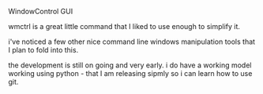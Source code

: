 WindowControl GUI

wmctrl is a great little command that I liked to use enough to simplify it.

i've noticed a few other nice command line windows manipulation tools that I plan to fold into this.

the development is still on going and very early.  i do have a working model working using python - that I am releasing sipmly so i can learn how to use git. 
